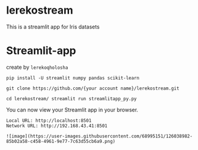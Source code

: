 # lerekostream
This is  a streamlit app for Iris datasets
# Streamlit-app


create by `lerekoqholosha`

`pip install -U streamlit numpy pandas scikit-learn`

`git clone https://github.com/{your account name}/lerekostream.git`

`cd lerekostream/
streamlit run streamlitapp_py.py`

  You can now view your Streamlit app in your browser.

    Local URL: http://localhost:8501
    Network URL: http://192.168.43.41:8501
    
    ![image](https://user-images.githubusercontent.com/68995151/126038982-85b02a58-c458-4961-9e77-7c63d55cb6a9.png)

